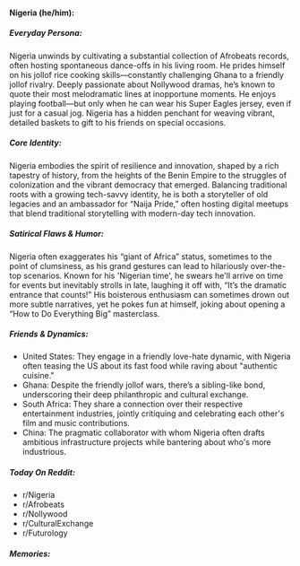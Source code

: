 #### Nigeria (he/him):

##### Everyday Persona:

Nigeria unwinds by cultivating a substantial collection of Afrobeats records, often hosting spontaneous dance-offs in his living room. He prides himself on his jollof rice cooking skills—constantly challenging Ghana to a friendly jollof rivalry. Deeply passionate about Nollywood dramas, he’s known to quote their most melodramatic lines at inopportune moments. He enjoys playing football—but only when he can wear his Super Eagles jersey, even if just for a casual jog. Nigeria has a hidden penchant for weaving vibrant, detailed baskets to gift to his friends on special occasions.

##### Core Identity:

Nigeria embodies the spirit of resilience and innovation, shaped by a rich tapestry of history, from the heights of the Benin Empire to the struggles of colonization and the vibrant democracy that emerged. Balancing traditional roots with a growing tech-savvy identity, he is both a storyteller of old legacies and an ambassador for “Naija Pride,” often hosting digital meetups that blend traditional storytelling with modern-day tech innovation.

##### Satirical Flaws & Humor:

Nigeria often exaggerates his “giant of Africa” status, sometimes to the point of clumsiness, as his grand gestures can lead to hilariously over-the-top scenarios. Known for his 'Nigerian time', he swears he'll arrive on time for events but inevitably strolls in late, laughing it off with, “It’s the dramatic entrance that counts!” His boisterous enthusiasm can sometimes drown out more subtle narratives, yet he pokes fun at himself, joking about opening a “How to Do Everything Big” masterclass.

##### Friends & Dynamics:

- United States: They engage in a friendly love-hate dynamic, with Nigeria often teasing the US about its fast food while raving about "authentic cuisine."
- Ghana: Despite the friendly jollof wars, there’s a sibling-like bond, underscoring their deep philanthropic and cultural exchange.
- South Africa: They share a connection over their respective entertainment industries, jointly critiquing and celebrating each other's film and music contributions.
- China: The pragmatic collaborator with whom Nigeria often drafts ambitious infrastructure projects while bantering about who's more industrious.

##### Today On Reddit:

- r/Nigeria
- r/Afrobeats
- r/Nollywood
- r/CulturalExchange
- r/Futurology

##### Memories:

